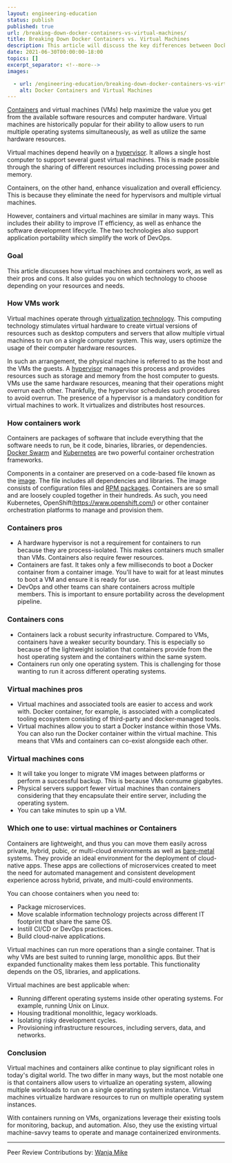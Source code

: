 ```yaml
---
layout: engineering-education
status: publish
published: true
url: /breaking-down-docker-containers-vs-virtual-machines/
title: Breaking Down Docker Containers vs. Virtual Machines 
description: This article will discuss the key differences between Docker containers and virtual machines.
date: 2021-06-30T00:00:00-18:00
topics: []
excerpt_separator: <!--more-->
images:

  - url: /engineering-education/breaking-down-docker-containers-vs-virtual-machines/hero.jpg
    alt: Docker Containers and Virtual Machines
---
```

[Containers](/engineering-education/history-of-container-technology/) and virtual machines (VMs) help maximize the value you get from the available software resources and computer hardware. Virtual machines are historically popular for their ability to allow users to run multiple operating systems simultaneously, as well as utilize the same hardware resources.
<!--more-->
Virtual machines depend heavily on a [hypervisor](https://www.vmware.com/topics/glossary/content/hypervisor). It allows a single host computer to support several guest virtual machines. This is made possible through the sharing of different resources including processing power and memory.

Containers, on the other hand, enhance visualization and overall efficiency. This is because they eliminate the need for hypervisors and multiple virtual machines.

However, containers and virtual machines are similar in many ways. This includes their ability to improve IT efficiency, as well as enhance the software development lifecycle. The two technologies also support application portability which simplify the work of DevOps.

### Goal
This article discusses how virtual machines and containers work, as well as their pros and cons. It also guides you on which technology to choose depending on your resources and needs.

### How VMs work
Virtual machines operate through [virtualization technology](https://en.wikipedia.org/wiki/Virtualization). This computing technology stimulates virtual hardware to create virtual versions of resources such as desktop computers and servers that allow multiple virtual machines to run on a single computer system. This way, users optimize the usage of their computer hardware resources.

In such an arrangement, the physical machine is referred to as the host and the VMs the guests. A [hypervisor](https://en.wikipedia.org/wiki/Hypervisor#) manages this process and provides resources such as storage and memory from the host computer to guests. VMs use the same hardware resources, meaning that their operations might overrun each other. Thankfully, the hypervisor schedules such procedures to avoid overrun. The presence of a hypervisor is a mandatory condition for virtual machines to work. It virtualizes and distributes host resources.

### How containers work

Containers are packages of software that include everything that the software needs to run, be it code, binaries, libraries, or dependencies. [Docker Swarm](https://docs.docker.com/engine/swarm/swarm-tutorial/) and [Kubernetes](https://kubernetes.io/) are two powerful container orchestration frameworks.

Components in a container are preserved on a code-based file known as the [image](https://wiki.aquasec.com/display/containers/What+is+a+Container+Image). The file includes all dependencies and libraries. The image consists of configuration files and [RPM packages](https://en.wikipedia.org/wiki/RPM_Package_Manager). Containers are so small and are loosely coupled together in their hundreds. As such, you need Kubernetes, OpenShift(https://www.openshift.com/) or other container orchestration platforms to manage and provision them.

### Containers pros

- A hardware hypervisor is not a requirement for containers to run because they are process-isolated. This makes containers much smaller than VMs. Containers also require fewer resources.
- Containers are fast. It takes only a few milliseconds to boot a Docker container from a container image. You'll have to wait for at least minutes to boot a VM and ensure it is ready for use.
- DevOps and other teams can share containers across multiple members. This is important to ensure portability across the development pipeline.

### Containers cons

- Containers lack a robust security infrastructure. Compared to VMs, containers have a weaker security boundary. This is especially so because of the lightweight isolation that containers provide from the host operating system and the containers within the same system.
- Containers run only one operating system. This is challenging for those wanting to run it across different operating systems.

### Virtual machines pros

- Virtual machines and associated tools are easier to access and work with. Docker container, for example, is associated with a complicated tooling ecosystem consisting of third-party and docker-managed tools.
- Virtual machines allow you to start a Docker instance within those VMs. You can also run the Docker container within the virtual machine. This means that VMs and containers can co-exist alongside each other.

### Virtual machines cons

- It will take you longer to migrate VM images between platforms or perform a successful backup. This is because VMs consume gigabytes.
- Physical servers support fewer virtual machines than containers considering that they encapsulate their entire server, including the operating system.
- You can take minutes to spin up a VM.

### Which one to use: virtual machines or Containers

Containers are lightweight, and thus you can move them easily across private, hybrid, pubic, or multi-cloud environments as well as [bare-metal](https://www.techopedia.com/definition/2153/bare-metal) systems. They provide an ideal environment for the deployment of cloud-native apps. These apps are collections of microservices created to meet the need for automated management and consistent development experience across hybrid, private, and multi-could environments.

You can choose containers when you need to:

- Package microservices.
- Move scalable information technology projects across different IT footprint that share the same OS.
- Instill CI/CD or DevOps practices.
- Build cloud-naive applications.

Virtual machines can run more operations than a single container. That is why VMs are best suited to running large, monolithic apps. But their expanded functionality makes them less portable. This functionality depends on the OS, libraries, and applications.

Virtual machines are best applicable when:

- Running different operating systems inside other operating systems. For example, running Unix on Linux.
- Housing traditional monolithic, legacy workloads.
- Isolating risky development cycles.
- Provisioning infrastructure resources, including servers, data, and networks.

### Conclusion

Virtual machines and containers alike continue to play significant roles in today's digital world. The two differ in many ways, but the most notable one is that containers allow users to virtualize an operating system, allowing multiple workloads to run on a single operating system instance. Virtual machines virtualize hardware resources to run on multiple operating system instances.

With containers running on VMs, organizations leverage their existing tools for monitoring, backup, and automation. Also, they use the existing virtual machine-savvy teams to operate and manage containerized environments.

---
Peer Review Contributions by: [Wanja Mike](/engineering-education/content/authors/michael-barasa/)